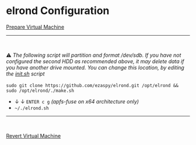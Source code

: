 # elrond Configuration

[Prepare Virtual Machine](https://github.com/ezaspy/elrond/blob/main/elrond/VIRTUALMACHINE.md)<br>

---
<br>

⚠️ _The following script will partition and format /dev/sdb. If you have not configured the second HDD as recommended above, it may delete data if you have another drive mounted. You can change this location, by editing the [init.sh](https://github.com/ezaspy/elrond/blob/main/elrond/tools/scripts/init.sh) script_<br><br>
`sudo git clone https://github.com/ezaspy/elrond.git /opt/elrond && sudo /opt/elrond/./make.sh`<br>
  - &darr; &darr; `ENTER c g` *(apfs-fuse on x64 architecture only)*
  - `~/./elrond.sh`<br>

---
<br>

[Revert Virtual Machine](https://github.com/ezaspy/elrond/blob/main/elrond/VIRTUALMACHINE.md)